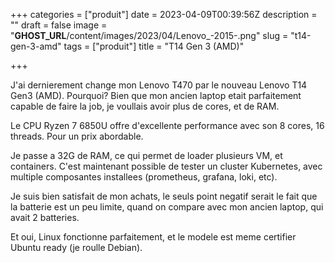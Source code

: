 +++
categories = ["produit"]
date = 2023-04-09T00:39:56Z
description = ""
draft = false
image = "__GHOST_URL__/content/images/2023/04/Lenovo_-2015-.png"
slug = "t14-gen-3-amd"
tags = ["produit"]
title = "T14 Gen 3 (AMD)"

+++


J'ai dernierement change mon Lenovo T470 par le nouveau Lenovo T14 Gen3 (AMD). Pourquoi? Bien que mon ancien laptop etait parfaitement capable de faire la job, je voullais avoir plus de cores, et de RAM.

Le CPU Ryzen 7 6850U offre d'excellente performance avec son 8 cores, 16 threads. Pour un prix abordable.

Je passe a 32G de RAM, ce qui permet de loader plusieurs VM, et containers. C'est maintenant possible de tester un cluster Kubernetes, avec multiple composantes installees (prometheus, grafana, loki, etc).

Je suis bien satisfait de mon achats, le seuls point negatif serait le fait que la batterie est un peu limite, quand on compare avec mon ancien laptop, qui avait 2 batteries.

Et oui, Linux fonctionne parfaitement, et le modele est meme certifier Ubuntu ready (je roulle Debian).

